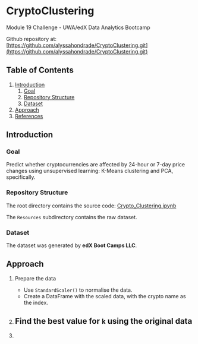 # CryptoClustering
Module 19 Challenge - UWA/edX Data Analytics Bootcamp

Github repository at: [https://github.com/alyssahondrade/CryptoClustering.git](https://github.com/alyssahondrade/CryptoClustering.git)


## Table of Contents
1. [Introduction]()
    1. [Goal]()
    2. [Repository Structure]()
    3. [Dataset]()
2. [Approach]()
3. [References]()


## Introduction

### Goal
Predict whether cryptocurrencies are affected by 24-hour or 7-day price changes using unsupervised learning: K-Means clustering and PCA, specifically.

### Repository Structure
The root directory contains the source code: [Crypto_Clustering.ipynb](https://github.com/alyssahondrade/CryptoClustering/blob/main/Crypto_Clustering.ipynb)

The `Resources` subdirectory contains the raw dataset.

### Dataset
The dataset was generated by **edX Boot Camps LLC**.


## Approach
1. Prepare the data
    - Use `StandardScaler()` to normalise the data.
    - Create a DataFrame with the scaled data, with the crypto name as the index.

2. Find the best value for `k` using the original data
    - 

3. 